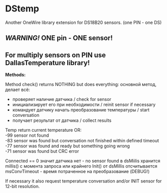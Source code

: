 # DStemp
Another OneWire library extension for DS18B20 sensors. (one PIN - one DS)
 
***WARNING!***  **ONE pin - ONE sensor!**  
---

For multiply sensors on PIN use DallasTemperature library!
---
 
**Methods:**  

   Method check() returns NOTHING but does everything:
   основной метод, делает всё:
   - проверяет наличие датчика / check for sensor
   - инициализирует его при необходимости / reinit sensor if necessary
   - командует датчику начать преобразование температуры / start conversation
   - получает результат от датчика / collect results
   
   Temp return current temperature OR:  
   -99  sensor not found  
   -83  sensor was found but conversation not finished within defined timeout  
   -77  sensor was found and ready but something going wrong  
   -71  sensor was found but CRC error  

   Connected == 0 значит датчика нет - no sensor found
   в dsMiilis хранится millis() c момента запроса или крайнего Init()
   от dsMillis отсчитывается msConvTimeout - время потраченное на преобразование (DEBUG!)

If neсessary it also request temperature conversation and/or INIT sensor for 12-bit resolution.  
